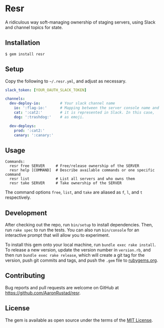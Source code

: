 # Resr

A ridiculous way soft-managing ownership of staging servers, using Slack and channel topics for state.

## Installation

    $ gem install resr
    
## Setup

Copy the following to `~/.resr.yml`, and adjust as necessary.

```yml
slack_token: [YOUR_OAUTH_SLACK_TOKEN]

channels:
  dev-deploy-io:         # Your slack channel name
    io: ':flag-io:'      # Mapping between the server console name and how 
    cat: ':cat2:'        # it is represented in Slack. In this case, 
    dog: ':trashdog:'    # as emoji.

  dev-deploys:
    prod: ':cat2:'
    canary: ':canary:'
```

## Usage

    Commands:
      resr free SERVER     # Free/release ownership of the SERVER
      resr help [COMMAND]  # Describe available commands or one specific command
      resr list            # List all servers and who owns them
      resr take SERVER     # Take ownership of the SERVER
      
The command options `free`, `list`, and `take` are aliased as `f`, `l`, and `t` respectively.

## Development

After checking out the repo, run `bin/setup` to install dependencies. Then, run `rake spec` to run the tests. You can also run `bin/console` for an interactive prompt that will allow you to experiment.

To install this gem onto your local machine, run `bundle exec rake install`. To release a new version, update the version number in `version.rb`, and then run `bundle exec rake release`, which will create a git tag for the version, push git commits and tags, and push the `.gem` file to [rubygems.org](https://rubygems.org).

## Contributing

Bug reports and pull requests are welcome on GitHub at https://github.com/AaronRustad/resr.

## License

The gem is available as open source under the terms of the [MIT License](http://opensource.org/licenses/MIT).
